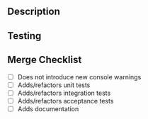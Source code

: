 <!-- Please create this PR as a draft and fill out this template before marking it as "Ready for review" so that the Calling Dev Integrations FE team can be automatically notified properly. -->
## Description
<!-- A clear and concise description of what the pull request is solving. -->

<!-- ### GitHub Issue -->

<!-- ### Before-and-After Screenshots -->

<!-- ### Relevant Links -->

## Testing
<!-- Please provide reproducible step-by-step instructions. -->

<!-- Can these be tested using the demo application?  -->

## Merge Checklist
- [ ] Does not introduce new console warnings
- [ ] Adds/refactors unit tests
- [ ] Adds/refactors integration tests
- [ ] Adds/refactors acceptance tests
- [ ] Adds documentation

